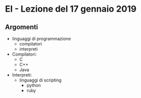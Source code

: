 # EI - Lezione del 17 gennaio 2019

## Argomenti

* linguaggi di programmazione
  * compilatori
  * interpreti
* Compilatori:
  * C
  * C++
  * Java
* Interpreti:
  * linguaggi di scripting
    * python
    * ruby
